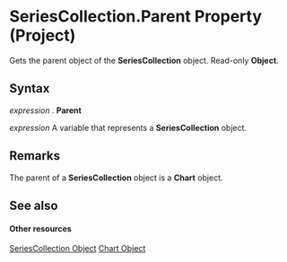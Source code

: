 
# SeriesCollection.Parent Property (Project)
Gets the parent object of the  **SeriesCollection** object. Read-only **Object**.

## Syntax

 _expression_ . **Parent**

 _expression_ A variable that represents a **SeriesCollection** object.


## Remarks

The parent of a  **SeriesCollection** object is a **Chart** object.


## See also


#### Other resources


[SeriesCollection Object](2065e328-f82c-266f-e34c-fa99100c862e.md)
[Chart Object](810d4ec1-69d2-c432-b9da-57042b783b85.md)
